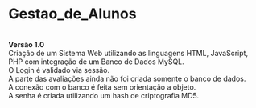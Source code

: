 # Gestao_de_Alunos
 <br /><b>Versão 1.0</b> 
 <br />Criação de um Sistema Web utilizando as linguagens HTML, JavaScript, PHP com integração de um Banco de Dados MySQL. 
 <br />O Login é validado via sessão. <br />A parte das avaliações ainda não foi criada somente o banco de dados. 
 <br />A conexão com o banco é feita sem orientação a objeto. 
 <br />A senha é criada utilizando um hash de criptografia MD5.

